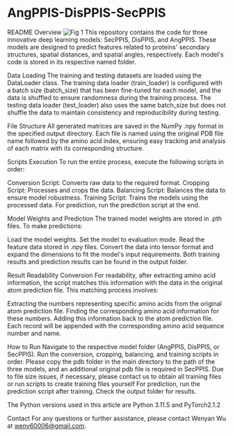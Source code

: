 # AngPPIS-DisPPIS-SecPPIS
README
Overview
![Fig 1](./Figure/abstract.jpg)
This repository contains the code for three innovative deep learning models: SecPPIS, DisPPIS, and AngPPIS. These models are designed to predict features related to proteins' secondary structures, spatial distances, and spatial angles, respectively. Each model's code is stored in its respective named folder.

Data Loading
The training and testing datasets are loaded using the DataLoader class. The training data loader (train_loader) is configured with a batch size (batch_size) that has been fine-tuned for each model, and the data is shuffled to ensure randomness during the training process. The testing data loader (test_loader) also uses the same batch_size but does not shuffle the data to maintain consistency and reproducibility during testing.

File Structure
All generated matrices are saved in the NumPy .npy format in the specified output directory. Each file is named using the original PDB file name followed by the amino acid index, ensuring easy tracking and analysis of each matrix with its corresponding structure.

Scripts Execution
To run the entire process, execute the following scripts in order:

Conversion Script: Converts raw data to the required format.
Cropping Script: Processes and crops the data.
Balancing Script: Balances the data to ensure model robustness.
Training Script: Trains the models using the processed data.
For prediction, run the prediction script at the end.

Model Weights and Prediction
The trained model weights are stored in .pth files. To make predictions:

Load the model weights.
Set the model to evaluation mode.
Read the feature data stored in .npy files.
Convert the data into tensor format and expand the dimensions to fit the model's input requirements.
Both training results and prediction results can be found in the output folder.

Result Readability Conversion
For readability, after extracting amino acid information, the script matches this information with the data in the original atom prediction file. This matching process involves:

Extracting the numbers representing specific amino acids from the original atom prediction file.
Finding the corresponding amino acid information for these numbers.
Adding this information back to the atom prediction file.
Each record will be appended with the corresponding amino acid sequence number and name.

How to Run
Navigate to the respective model folder (AngPPIS, DisPPIS, or SecPPIS).
Run the conversion, cropping, balancing, and training scripts in order.
Please copy the pdb folder in the main directory to the path of the three models, and an additional original pdb file is required in SecPPIS. Due to file size issues, if necessary, please contact us to obtain all training files or run scripts to create training files yourself
For prediction, run the prediction script after training.
Check the output folder for results.

The Python versions used in this article are Python 3.11.5 and PyTorch2.1.2

Contact
For any questions or further assistance, please contact Wenyan Wu at weny60006@gmail.com.
